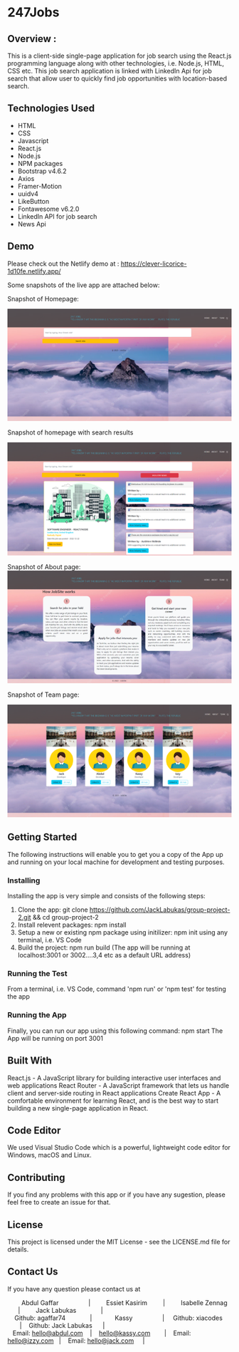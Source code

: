 # 247Jobs

## Overview :
This is a client-side single-page application for job search using the React.js programming language along with other technologies, i.e. Node.js, HTML, CSS etc. This job search application is linked with LinkedIn Api for job search that allow user to quickly find job opportunities with location-based search.


## Technologies Used
* HTML
* CSS
* Javascript
* React.js
* Node.js
* NPM packages
* Bootstrap v4.6.2
* Axios
* Framer-Motion
* uuidv4
* LikeButton
* Fontawesome v6.2.0
* LinkedIn API for job search
* News Api

## Demo
Please check out the Netlify demo at : https://clever-licorice-1d10fe.netlify.app/

Some snapshots of the live app are attached below:

Snapshot of Homepage:

![alt text](https://github.com/JackLabukas/24-7-Jobs-group-project/blob/main/src/components/images/snapshot1.png?raw=true)

Snapshot of homepage with search results

![alt text](https://github.com/JackLabukas/24-7-Jobs-group-project/blob/main/src/components/images/snapshot2.png?raw=true)

Snapshot of About page:
![alt text](https://github.com/JackLabukas/24-7-Jobs-group-project/blob/main/src/components/images/aboutpage.png?raw=true)

Snapshot of Team page:

![alt text](https://github.com/JackLabukas/24-7-Jobs-group-project/blob/main/src/components/images/teampage.png?raw=true)

## Getting Started
The following instructions will enable you to get you a copy of the App up and running on your local machine for development and testing purposes.


### Installing
Installing the app is very simple and consists of the following steps:

1. Clone the app: git clone https://github.com/JackLabukas/group-project-2.git && cd group-project-2
2. Install relevent packages: npm install
3. Setup a new or existing npm package using initilizer: npm init using any terminal, i.e. VS Code
2. Build the project: npm run build (The app will be running at localhost:3001 or 3002....3,4 etc as a default URL address)

### Running the Test
From a terminal, i.e. VS Code, command 'npm run' or 'npm test' for testing the app


### Running the App
Finally, you can run our app using this following command:
npm start
The App will be running on port 3001



## Built With
React.js - A JavaScript library for building interactive user interfaces and web applications
React Router - A JavaScript framework that lets us handle client and server-side routing in React applications
Create React App - A comfortable environment for learning React, and is the best way to start building a new single-page application in React.

## Code Editor
We used Visual Studio Code which is a powerful, lightweight code editor for Windows, macOS and Linux.


## Contributing
If you find any problems with this app or if you have any sugestion, please feel free to create an issue for that.


## License
This project is licensed under the MIT License - see the LICENSE.md file for details.

## Contact Us
If you have any question please contact us at

&nbsp; &nbsp; &nbsp; &nbsp; Abdul Gaffar &nbsp; &nbsp; &nbsp; &nbsp; &nbsp; &nbsp; &nbsp; &nbsp; | &nbsp; &nbsp; &nbsp; &nbsp; Essiet Kasirim &nbsp; &nbsp; &nbsp; &nbsp; | &nbsp; &nbsp; &nbsp; &nbsp; Isabelle Zennag &nbsp; &nbsp; &nbsp; &nbsp; | &nbsp; &nbsp; &nbsp; &nbsp; Jack Labukas&nbsp; &nbsp; &nbsp; &nbsp; &nbsp; &nbsp; &nbsp; | <br />
 &nbsp; &nbsp; Github: agaffar74 &nbsp; &nbsp; &nbsp; &nbsp; &nbsp; &nbsp; &nbsp;| &nbsp; &nbsp; &nbsp; &nbsp; &nbsp; &nbsp; Kassy &nbsp; &nbsp; &nbsp; &nbsp; &nbsp; &nbsp; &nbsp; &nbsp;  | &nbsp; &nbsp; Github: xiacodes &nbsp; &nbsp; &nbsp; &nbsp; &nbsp; &nbsp;|&nbsp; &nbsp; Github: Jack Labukas&nbsp; &nbsp; &nbsp; | <br />
&nbsp; &nbsp;Email: hello@abdul.com &nbsp; &nbsp;|&nbsp; &nbsp; hello@kassy.com &nbsp; &nbsp; &nbsp; &nbsp;|&nbsp; &nbsp; Email:  hello@izzy.com&nbsp; &nbsp;|&nbsp; &nbsp; Email: hello@jack.com&nbsp; &nbsp; &nbsp;|


